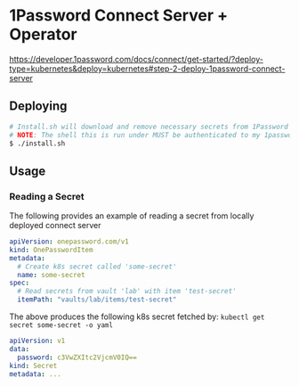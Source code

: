 # 1Password Connect Server + Operator

https://developer.1password.com/docs/connect/get-started/?deploy-type=kubernetes&deploy=kubernetes#step-2-deploy-1password-connect-server

## Deploying

```bash
# Install.sh will download and remove necessary secrets from 1Password
# NOTE: The shell this is run under MUST be authenticated to my 1password account.
$ ./install.sh
```

## Usage

### Reading a Secret

The following provides an example of reading a secret from locally deployed connect server

```yaml
apiVersion: onepassword.com/v1
kind: OnePasswordItem
metadata:
  # Create k8s secret called 'some-secret'
  name: some-secret
spec:
  # Read secrets from vault 'lab' with item 'test-secret'
  itemPath: "vaults/lab/items/test-secret"
```

The above produces the following k8s secret fetched by: `kubectl get secret some-secret -o yaml`

```yaml
apiVersion: v1
data:
  password: c3VwZXItc2VjcmV0IQ==
kind: Secret
metadata: ...
```
